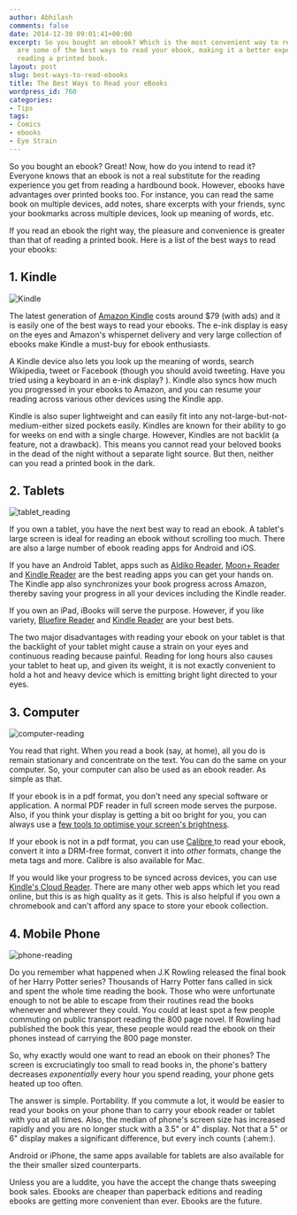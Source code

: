 ```yaml
---
author: Abhilash
comments: false
date: 2014-12-30 09:01:41+00:00
excerpt: So you bought an ebook? Which is the most convenient way to read it? Here
  are some of the best ways to read your ebook, making it a better experience than
  reading a printed book.
layout: post
slug: best-ways-to-read-ebooks
title: The Best Ways to Read your eBooks
wordpress_id: 760
categories:
- Tips
tags:
- Comics
- ebooks
- Eye Strain
---
```


So you bought an ebook? Great! Now, how do you intend to read it? Everyone knows that an ebook is not a real substitute for the reading experience you get from reading a hardbound book. However, ebooks have advantages over printed books too. For instance, you can read the same book on multiple devices, add notes, share excerpts with your friends, sync your bookmarks across multiple devices, look up meaning of words, etc.

If you read an ebook the right way, the pleasure and convenience is greater than that of reading a printed book. Here is a list of the best ways to read your ebooks:


## 1. Kindle


![Kindle](https://techcovered.github.io/images/Kindle.jpg)

The latest generation of [Amazon Kindle](https://kindle.amazon.com/) costs around $79 (with ads) and it is easily one of the best ways to read your ebooks. The e-ink display is easy on the eyes and Amazon's whispernet delivery and very large collection of ebooks make Kindle a must-buy for ebook enthusiasts.

A Kindle device also lets you look up the meaning of words, search Wikipedia, tweet or Facebook (though you should avoid tweeting. Have you tried using a keyboard in an e-ink display? ). Kindle also syncs how much you progressed in your ebooks to Amazon, and you can resume your reading across various other devices using the Kindle app.

Kindle is also super lightweight and can easily fit into any not-large-but-not-medium-either sized pockets easily. Kindles are known for their ability to go for weeks on end with a single charge. However, Kindles are not backlit (a feature, not a drawback). This means you cannot read your beloved books in the dead of the night without a separate light source. But then, neither can you read a printed book in the dark.


## 2. Tablets


![tablet_reading](https://techcovered.github.io/images/tablet_reading.jpg)

If you own a tablet, you have the next best way to read an ebook. A tablet's large screen is ideal for reading an ebook without scrolling too much. There are also a large number of ebook reading apps for Android and iOS.

If you have an Android Tablet, apps such as [Aldiko Reader](https://play.google.com/store/apps/details?id=com.aldiko.android), [Moon+ Reader](https://play.google.com/store/apps/details?id=com.flyersoft.moonreader) and [Kindle Reader](https://play.google.com/store/apps/details?id=com.amazon.kindle) are the best reading apps you can get your hands on. The Kindle app also synchronizes your book progress across Amazon, thereby saving your progress in all your devices including the Kindle reader.

If you own an iPad, iBooks will serve the purpose. However, if you like variety, [Bluefire Reader](https://itunes.apple.com/IN/app/id394275498?mt=8) and [Kindle Reader](https://itunes.apple.com/us/app/kindle-read-books-ebooks-magazines/id302584613?mt=8) are your best bets.

The two major disadvantages with reading your ebook on your tablet is that the backlight of your tablet might cause a strain on your eyes and continuous reading because painful. Reading for long hours also causes your tablet to heat up, and given its weight, it is not exactly convenient to hold a hot and heavy device which is emitting bright light directed to your eyes.


## 3. Computer


![computer-reading](https://techcovered.github.io/images/computer-reading.jpg)

You read that right. When you read a book (say, at home), all you do is remain stationary and concentrate on the text. You can do the same on your computer. So, your computer can also be used as an ebook reader. As simple as that.

If your ebook is in a pdf format, you don't need any special software or application. A normal PDF reader in full screen mode serves the purpose. Also, if you think your display is getting a bit oo bright for you, you can always use a [few tools to optimise your screen's brightness](http://www.techcovered.org/63/using-computer-without-hurting-eyes).

If your ebook is not in a pdf format, you can use [Calibre ](http://calibre-ebook.com/)to read your ebook, convert it into a DRM-free format, convert it into _other_ formats, change the meta tags and more. Calibre is also available for Mac.

If you would like your progress to be synced across devices, you can use [Kindle's Cloud Reader](https://read.amazon.com). There are many other web apps which let you read online, but this is as high quality as it gets. This is also helpful if you own a chromebook and can't afford any space to store your ebook collection.


## 4. Mobile Phone


![phone-reading](https://techcovered.github.io/images/phone-reading.jpg)

Do you remember what happened when J.K Rowling released the final book of her Harry Potter series? Thousands of Harry Potter fans called in sick and spent the whole time reading the book. Those who were unfortunate enough to not be able to escape from their routines read the books whenever and wherever they could. You could at least spot a few people commuting on public transport reading the 800 page novel. If Rowling had published the book this year, these people would read the ebook on their phones instead of carrying the 800 page monster.

So, why exactly would one want to read an ebook on their phones? The screen is excruciatingly too small to read books in, the phone's battery decreases _exponentially_ every hour you spend reading, your phone gets heated up too often.

The answer is simple. Portability. If you commute a lot, it would be easier to read your books on your phone than to carry your ebook reader or tablet with you at all times. Also, the median of phone's screen size has increased rapidly and you are no longer stuck with a 3.5" or 4" display. Not that a 5" or 6" display makes a significant difference, but every inch counts (:ahem:).

Android or iPhone, the same apps available for tablets are also available for the their smaller sized counterparts.

Unless you are a luddite, you have the accept the change thats sweeping book sales. Ebooks are cheaper than paperback editions and reading ebooks are getting more convenient than ever. Ebooks are the future.
